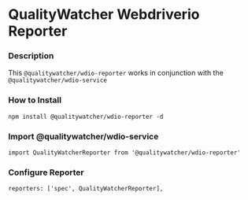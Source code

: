 # QualityWatcher Webdriverio Reporter

### Description
This `@qualitywatcher/wdio-reporter` works in conjunction with the `@qualitywatcher/wdio-service`

### How to Install
`npm install @qualitywatcher/wdio-reporter -d`

### Import @qualitywatcher/wdio-service
`import QualityWatcherReporter from '@qualitywatcher/wdio-reporter'`

### Configure Reporter
`reporters: ['spec', QualityWatcherReporter],`